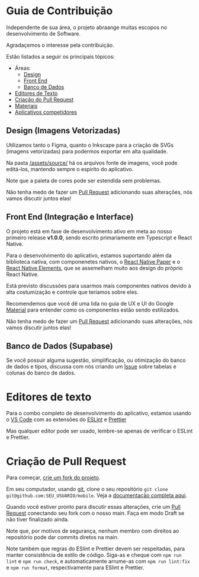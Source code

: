 # Guia de Contribuição

Independente de sua área, o projeto abraange muitas escopos no desenvolvimento de Software.

Agradaçemos o interesse pela contribuição.

Estão listados a seguir os principais tópicos:

- Áreas:
  - [Design](#design-imagens-vetorizadas)
  - [Front End](#front-end-integração-e-interface)
  - [Banco de Dados](#banco-de-dados-supabase)
- [Editores de Texto](#editores-de-texto)
- [Criação do Pull Request](#criação-de-pull-request)
- [Materiais](https://github.com/cerejeiros/mobile/discussions/6)
- [Aplicativos competidores](https://github.com/cerejeiros/mobile/discussions/8)

## Design (Imagens Vetorizadas)

Utilizamos tanto o Figma, quanto o Inkscape para a criação de SVGs (imagens vetorizadas) para podermos exportar em alta qualidade.

Na pasta [/assets/source/](/assets/source/) há os arquivos fonte de imagens, você pode editá-los, mantendo sempre o espirito do aplicativo.

Note que a paleta de cores pode ser estendida sem problemas.

Não tenha medo de fazer um [Pull Request](#criação-de-pull-request) adicionando suas alterações, nós vamos discutir juntos elas!

## Front End (Integração e Interface)

O projeto está em fase de desenvolvimento ativo em meta ao nosso primeiro release **v1.0.0**, sendo escrito primariamente em Typescript e React Native.

Para o desenvolvimento do aplicativo, estamos suportando além da biblioteca nativa, com componenetes nativos, o [React Native Paper](https://callstack.github.io/react-native-paper/) e o [React Native Elements](https://reactnativeelements.com/), que se assemelham muito aos design do próprio React Native.

Está previsto discussões para usarmos mais componentes nativos devido à alta costumização e controle que teríamos sobre eles.

Recomendemos que você dê uma lida no guia de UX e UI do Google [Material](https://m3.material.io/) para entender como os componentes estão sendo estilizados.

Não tenha medo de fazer um [Pull Request](#criação-de-pull-request) adicionando suas alterações, nós vamos discutir juntos elas!

## Banco de Dados (Supabase)

Se você possuir alguma sugestão, simplificação, ou otimização do banco de dados e tipos, discussa com nós criando um [Issue](https://github.com/cerejeiros/mobile/issues/new/) sobre tabelas e colunas do banco de dados.

# Editores de texto

Para o combo completo de desenvolvimento do aplicativo, estamos usando o [VS Code](https://code.visualstudio.com/) com as extensões do [ESLint](https://marketplace.visualstudio.com/items?itemName=dbaeumer.vscode-eslint) e [Prettier](https://marketplace.visualstudio.com/items?itemName=esbenp.prettier-vscode)

Mas qualquer editor pode ser usado, lembre-se apenas de verificar o ESLint e Prettier.

# Criação de Pull Request

Para começar, [crie um fork do projeto](https://github.com/cerejeiros/mobile/fork).

Em seu computador, usando [git](https://git-scm.com/), clone o seu repositório `git clone git@github.com:SEU_USUARIO/mobile`. Veja a [documentação completa aqui](https://git-scm.com/book/en/v2/Getting-Started-First-Time-Git-Setup).

Quando você estiver pronto para discutir essas alterações, crie um [Pull Request](https://github.com/cerejeiros/mobile/pull/new) conectando seu fork com o nosso main. Faça em modo Draft se não tiver finalizado ainda.

Note que, por motivos de segurança, nenhum membro com direitos ao repositório pode dar commits diretos na main.

Note também que regras do ESlint e Prettier devem ser respeitadas, para manter consistência de estilo de código. Siga-as e cheque com `npm run lint` e `npm run check`, e automaticamente arrume-as com `npm run lint:fix` e `npm run format`, respectivamente para ESlint e Prettier.